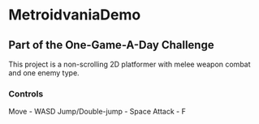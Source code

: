 # MetroidvaniaDemo
## Part of the One-Game-A-Day Challenge

This project is a non-scrolling 2D platformer with melee weapon combat and one enemy type.

### Controls
Move - WASD
Jump/Double-jump - Space
Attack - F